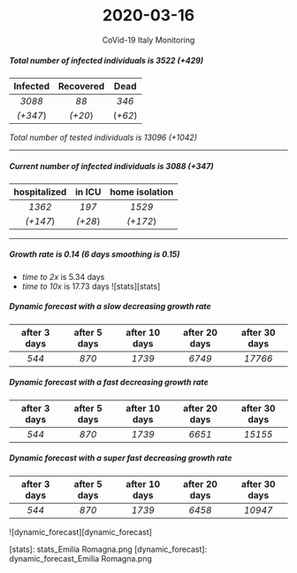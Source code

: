 <div align='center'>

# 2020-03-16
CoVid-19 Italy Monitoring
</div>

##### Total number of infected individuals is 3522 (+429)
Infected | Recovered | Dead
:---: | :---: | :---:
*3088* | *88* | *346*
*(+347*) | *(+20*) | (*+62*)

*Total number of tested individuals is 13096 (+1042)*
***
##### Current number of infected individuals is 3088 (+347)
hospitalized | in ICU | home isolation
:---: | :---: | :---:
*1362* |*197* |*1529*
*(+147*) |*(+28*) |*(+172*)
***
##### Growth rate is 0.14 (6 days smoothing is 0.15)
- *time to 2x* is 5.34 days
- *time to 10x* is 17.73 days
![stats][stats]

##### Dynamic forecast with a slow decreasing growth rate
after 3 days | after 5 days | after 10 days | after 20 days | after 30 days
:---: | :---: | :---: | :---: | :---:
*544* |*870* |*1739* |*6749* |*17766*
##### Dynamic forecast with a fast decreasing growth rate
after 3 days | after 5 days | after 10 days | after 20 days | after 30 days
:---: | :---: | :---: | :---: | :---:
*544* |*870* |*1739* |*6651* |*15155*
##### Dynamic forecast with a super fast decreasing growth rate
after 3 days | after 5 days | after 10 days | after 20 days | after 30 days
:---: | :---: | :---: | :---: | :---:
*544* |*870* |*1739* |*6458* |*10947*


![dynamic_forecast][dynamic_forecast]

[stats]: stats_Emilia Romagna.png
[dynamic_forecast]: dynamic_forecast_Emilia Romagna.png
